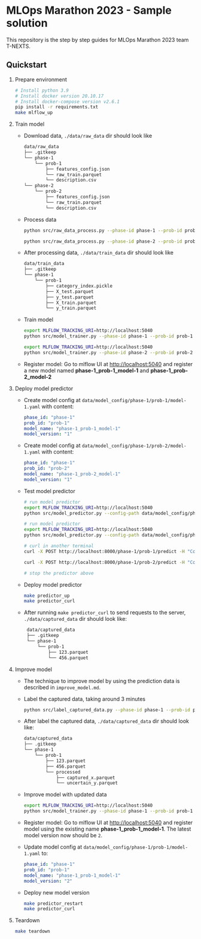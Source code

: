 # MLOps Marathon 2023 - Sample solution

This repository is the step by step guides for MLOps Marathon 2023 team T-NEXTS.

## Quickstart

1.  Prepare environment

    ```bash
    # Install python 3.9
    # Install docker version 20.10.17
    # Install docker-compose version v2.6.1
    pip install -r requirements.txt
    make mlflow_up
    ```

2.  Train model

    -   Download data, `./data/raw_data` dir should look like

        ```bash
        data/raw_data
        ├── .gitkeep
        └── phase-1
            └── prob-1
                ├── features_config.json
                └── raw_train.parquet
                └── description.csv
        └── phase-2
            └── prob-2
                ├── features_config.json
                └── raw_train.parquet
                └── description.csv
        ```

    -   Process data

        ```bash
        python src/raw_data_process.py --phase-id phase-1 --prob-id prob-1
        ```

        ```bash
        python src/raw_data_process.py --phase-id phase-2 --prob-id prob-2
        ```

    -   After processing data, `./data/train_data` dir should look like

        ```bash
        data/train_data
        ├── .gitkeep
        └── phase-1
            └── prob-1
                ├── category_index.pickle
                ├── X_test.parquet
                ├── y_test.parquet
                ├── X_train.parquet
                └── y_train.parquet
        ```

    -   Train model

        ```bash
        export MLFLOW_TRACKING_URI=http://localhost:5040
        python src/model_trainer.py --phase-id phase-1 --prob-id prob-1
        ```

        ```bash
        export MLFLOW_TRACKING_URI=http://localhost:5040
        python src/model_trainer.py --phase-id phase-2 --prob-id prob-2
        ```

    -   Register model: Go to mlflow UI at <http://localhost:5040> and register a new model named **phase-1_prob-1_model-1** and **phase-1_prob-2_model-2**

3.  Deploy model predictor

    -   Create model config at `data/model_config/phase-1/prob-1/model-1.yaml` with content:

        ```yaml
        phase_id: "phase-1"
        prob_id: "prob-1"
        model_name: "phase-1_prob-1_model-1"
        model_version: "1"
        ```

    -   Create model config at `data/model_config/phase-1/prob-2/model-1.yaml` with content:

        ```yaml
        phase_id: "phase-1"
        prob_id: "prob-2"
        model_name: "phase-1_prob-2_model-1"
        model_version: "1"
        ```

    -   Test model predictor

        ```bash
        # run model predictor
        export MLFLOW_TRACKING_URI=http://localhost:5040
        python src/model_predictor.py --config-path data/model_config/phase-1/prob-1/model-1.yaml --port 8000

        # run model predictor
        export MLFLOW_TRACKING_URI=http://localhost:5040
        python src/model_predictor.py --config-path data/model_config/phase-1/prob-2/model-1.yaml --port 8000

        # curl in another terminal
        curl -X POST http://localhost:8000/phase-1/prob-1/predict -H "Content-Type: application/json" -d @data/curl/phase-1/prob-1/payload-1.json

        curl -X POST http://localhost:8000/phase-1/prob-2/predict -H "Content-Type: application/json" -d @data/curl/phase-1/prob-2/payload-1.json

        # stop the predictor above
        ```

    -   Deploy model predictor

        ```bash
        make predictor_up
        make predictor_curl
        ```

    -   After running `make predictor_curl` to send requests to the server, `./data/captured_data` dir should look like:

        ```bash
         data/captured_data
         ├── .gitkeep
         └── phase-1
             └── prob-1
                 ├── 123.parquet
                 └── 456.parquet
        ```

4.  Improve model

    -   The technique to improve model by using the prediction data is described in `improve_model.md`.
    -   Label the captured data, taking around 3 minutes

        ```bash
        python src/label_captured_data.py --phase-id phase-1 --prob-id prob-1
        ```

    -   After label the captured data, `./data/captured_data` dir should look like:

        ```bash
        data/captured_data
        ├── .gitkeep
        └── phase-1
            └── prob-1
                ├── 123.parquet
                ├── 456.parquet
                └── processed
                    ├── captured_x.parquet
                    └── uncertain_y.parquet
        ```

    -   Improve model with updated data

        ```bash
        export MLFLOW_TRACKING_URI=http://localhost:5040
        python src/model_trainer.py --phase-id phase-1 --prob-id prob-1 --add-captured-data true
        ```

    -   Register model: Go to mlflow UI at <http://localhost:5040> and register model using the existing name **phase-1_prob-1_model-1**. The latest model version now should be `2`.

    -   Update model config at `data/model_config/phase-1/prob-1/model-1.yaml` to:

        ```yaml
        phase_id: "phase-1"
        prob_id: "prob-1"
        model_name: "phase-1_prob-1_model-1"
        model_version: "2"
        ```

    -   Deploy new model version

        ```bash
        make predictor_restart
        make predictor_curl
        ```

5.  Teardown

    ```bash
    make teardown
    ```
